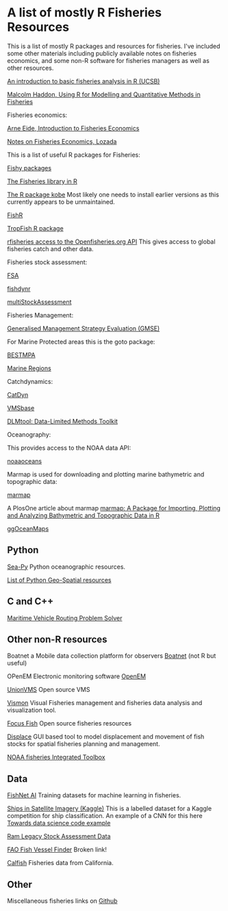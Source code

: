 # A list of mostly R Fisheries Resources 

This is a list of mostly R packages and resources for fisheries. I've included some other materials including publicly available notes on fisheries economics, and some non-R software for fisheries managers as well as other resources.

[An introduction to basic fisheries analysis in R (UCSB)](https://sfg-ucsb.github.io/fishery-manageR/)

[Malcolm Haddon, Using R for Modelling and Quantitative Methods in Fisheries](https://haddonm.github.io/URMQMF/)

Fisheries economics:

[Arne Eide, Introduction to Fisheries Economics](https://ndownloader.figshare.com/files/17585273)

[Notes on Fisheries Economics, Lozada](https://content.csbs.utah.edu/~lozada/Adv_Resource_Econ/Pvtfish4.pdf)

This is a list of useful R packages for Fisheries:

[Fishy packages](http://derekogle.com/fishR/packages)

[The Fisheries library in R](http://www.flr-project.org/)

[The R package kobe](https://cran.r-project.org/web/packages/kobe/index.html) Most likely one needs to install earlier versions as this currently appears to be unmaintained.

[FishR](http://derekogle.com/fishR/)

[TropFish R package](https://github.com/tokami/TropFishR)

[rfisheries access to the Openfisheries.org API](https://github.com/ropensci/rfisheries) This gives access to global fisheries catch and other data.

Fisheries stock assessment:

[FSA](https://github.com/droglenc/FSA)

[fishdynr](https://github.com/marchtaylor/fishdynr)

[multiStockAssessment](https://github.com/calbertsen/multi_SAM)


Fisheries Management:

[Generalised Management Strategy Evaluation (GMSE)](https://bradduthie.github.io/gmse/)

For Marine Protected areas this is the goto package:

[BESTMPA](https://remi-daigle.github.io/BESTMPA/)

[Marine Regions](https://recology.info/2016/06/marine-regions/)

Catchdynamics:

[CatDyn](https://cran.r-project.org/web/packages/CatDyn/)

[VMSbase](https://github.com/vmsbase/R-vmsbase)

[DLMtool: Data-Limited Methods Toolkit](https://cran.r-project.org/web/packages/DLMtool/)

Oceanography: 

This provides access to the NOAA data API:

[noaaoceans](https://cran.r-project.org/web/packages/noaaoceans/index.html) 

Marmap is used for downloading and plotting marine bathymetric and topographic data:

[marmap](https://cran.r-project.org/web/packages/marmap/index.html)

A PlosOne article about marmap [marmap: A Package for Importing, Plotting and Analyzing Bathymetric and Topographic Data in R](https://journals.plos.org/plosone/article?id=10.1371/journal.pone.0073051)

[ggOceanMaps](https://github.com/MikkoVihtakari/ggOceanMaps)

## Python

[Sea-Py](https://pyoceans.github.io/sea-py/) Python oceanographic resources.

[List of Python Geo-Spatial resources](https://github.com/sacridini/Awesome-Geospatial)

## C and C++

[Maritime Vehicle Routing Problem Solver](https://github.com/alberto-santini/maritime-vrp)


## Other non-R resources

Boatnet a Mobile data collection platform for observers [Boatnet](https://github.com/nwfsc-fram/boatnet) (not R but useful)

OPenEM Electronic monitoring software [OpenEM](https://github.com/openem-team/openem)

[UnionVMS](https://github.com/UnionVMS) Open source VMS

[Vismon](http://www.vismon.org/index.html) Visual Fisheries management and fisheries data analysis and visualization tool.

[Focus Fish](http://www.focus.fish/) Open source fisheries resources

[Displace](https://github.com/frabas/DISPLACE_GUI) GUI based tool to model displacement and movement of fish stocks for spatial fisheries planning and management.

[NOAA fisheries Integrated Toolbox](https://noaa-fisheries-integrated-toolbox.github.io/)

## Data

[FishNet AI](https://www.fishnet.ai/home) Training datasets for machine learning in fisheries.

[Ships in Satellite Imagery (Kaggle)](https://www.kaggle.com/rhammell/ships-in-satellite-imagery) This is a labelled dataset for a Kaggle competition for ship classification. An example of a CNN for this here [Towards data science code example](https://towardsdatascience.com/classifying-ships-in-satellite-imagery-with-neural-networks-944024879651)

[Ram Legacy Stock Assessment Data](https://www.ramlegacy.org/)

[FAO Fish Vessel Finder](http://www.fao.org/figis/vrmf/finder/search/#stats) Broken link!

[Calfish](https://www.calfish.org/) Fisheries data from California.

## Other

Miscellaneous fisheries links on [Github](https://github.com/topics/fisheries)
